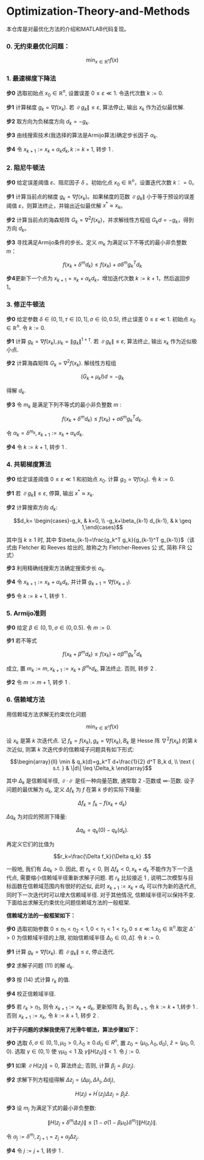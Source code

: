 # Optimization-Theory-and-Methods

本仓库是对最优化方法的介绍和MATLAB代码复现。

### 0. 无约束最优化问题：

```math
\min _{x \in \mathbb{R}^n} f(x)
```

### 1. 最速梯度下降法

**步0** 选取初始点 $x_0 \in \mathbb{R}^n$, 设置误差 $0 \leq \varepsilon \ll 1$. 令迭代次数 $k:=0$.

**步1** 计算梯度 $g_k=\nabla f\left(x_k\right)$. 若 $\left\|g_k\right\| \leq \varepsilon$, 算法停止, 输出 $x_k$ 作为近似最优解.

**步2** 取方向为负梯度方向 $d_k=-g_k$.

**步3** 由线搜索技术(我选择的算法是Armijo算法)确定步长因子 $\alpha_k$.

**步4** 令 $x_{k+1}:=x_k+\alpha_k d_k, k:=k+1$​, 转步 1 .

### 2. 阻尼牛顿法

**步0** 给定误差阈值 $\varepsilon$、阻尼因子 $\delta$ 。初始化点 $x_0 \in \mathbb{R}^n$，设置迭代次数 $k：=0$。

**步1** 计算当前点的梯度 $g_k=\nabla f(x_k)$。如果梯度的范数 $\|g_k\|$ 小于等于预设的误差阈值 $\varepsilon$，则算法终止，并输出近似最优解 $x^* \approx x_k$。

**步2** 计算当前点的海森矩阵 $G_k=\nabla^2 f(x_k)$，并求解线性方程组 $G_k d = -g_k$，得到方向 $d_k$。

**步3** 寻找满足Armijo条件的步长。定义 $m_k$ 为满足以下不等式的最小非负整数 $m$：

```math
f\left(x_k+\delta^m d_k\right) \leq f\left(x_k\right)+\sigma \delta^m g_k^T d_k
```

**步4**更新下一个点为 $x_{k+1} = x_k + \alpha_k d_k$，增加迭代次数 $k := k + 1$，然后返回步 1。

### 3. 修正牛顿法

**步0** 给定参数 $\delta \in(0,1), \tau \in[0,1], \sigma \in(0,0.5)$, 终止误差 $0 \leq \varepsilon \ll 1$. 初始点 $x_0 \in \mathbb{R}^n$. 令 $k:=0$.

**步1** 计算 $g_k=\nabla f\left(x_k\right), \mu_k=\left\|g_k\right\|^{1+\tau}$. 若 $\left\|g_k\right\| \leq \varepsilon$, 算法终止, 输出 $x_k$ 作为近似极小点.

**步2** 计算海森矩阵 $G_k=\nabla^2 f\left(x_k\right)$. 解线性方程组

```math
\left(G_k+\mu_k I\right) d=-g_k
```

得解 $d_k$.

**步3** 令 $m_k$ 是满足下列不等式的最小非负整数 $m$ :

```math
f\left(x_k+\delta^m d_k\right) \leq f\left(x_k\right)+\sigma \delta^m g_k^T d_k .
```

令 $\alpha_k=\delta^{m_k}, x_{k+1}:=x_k+\alpha_k d_k$.

**步4** 令 $k:=k+1$, 转步 1 .

### 4. 共轭梯度算法

**步0** 给定误差阈值 $0 \leq \varepsilon \ll 1$ 和初始点 $x_0$. 计算 $g_0=\nabla f\left(x_0\right)$. 令 $k:=0$.

**步1** 若 $\left\|g_k\right\| \leq \varepsilon$, 停算, 输出 $x^* \approx x_k$.

**步2** 计算搜索方向 $d_k:$

```math
d_k= \begin{cases}-g_k, & k=0, \\ -g_k+\beta_{k-1} d_{k-1}, & k \geq 1,\end{cases}
```

其中当 $k \geq 1$ 时, 其中 $\beta_{k-1}=\frac{g_k^T g_k}{g_{k-1}^T g_{k-1}}$（该式由 Fletcher 和 Reeves 给出的, 故称之为 Fletcher-Reeves 公 式, 简称 FR 公式）

**步3** 利用精确线搜索方法确定搜索步长 $\alpha_k$.

**步4** 令 $x_{k+1}:=x_k+\alpha_k d_k$, 并计算 $g_{k+1}=\nabla f\left(x_{k+1}\right)$.

**步5** 令 $k:=k+1$​​, 转步 1 .

### 5. Armijo准则

**步0** 给定 $\beta \in(0,1), \sigma \in(0,0.5)$. 令 $m:=0$.

**步1** 若不等式

```math
f\left(x_k+\beta^m d_k\right) \leq f\left(x_k\right)+\sigma \beta^m g_k^T d_k
```

成立, 置 $m_k:=m, x_{k+1}:=x_k+\beta^{m_k} d_k$, 算法终止. 否则, 转步 2 .

**步2** 令 $m:=m+1$, 转步 1 .

### 6. 信赖域方法

用信赖域方法求解无约束优化问题

```math
\min _{x \in \mathbb{R}^n} f(x)
```

设 $x_k$ 是第 $k$ 次迭代点. 记 $f_k=f\left(x_k\right), g_k=\nabla f\left(x_k\right), B_k$ 是 Hesse 阵 $\nabla^2 f\left(x_k\right)$ 的第 $k$ 次近似, 则第 $k$ 次迭代步的信赖域子问题具有如下形式:

```math
\begin{array}{ll}
\min & q_k(d)=g_k^T d+\frac{1}{2} d^T B_k d, \\
\text { s.t. } & \|d\| \leq \Delta_k
\end{array}
```

其中 $\Delta_k$ 是信赖域半径, $\|\cdot\|$ 是任一种向量范数, 通常取 2 -范数或 $\infty$-范数. 设子问题的最优解为 $d_k$, 定义 $\Delta f_k$ 为 $f$ 在第 $k$ 步的实际下降量:

```math
\Delta f_k=f_k-f\left(x_k+d_k\right)
```

$\Delta q_k$ 为对应的预测下降量:

```math
\Delta q_k=q_k(0)-q_k\left(d_k\right) .
```

再定义它们的比值为

```math
r_k=\frac{\Delta f_k}{\Delta q_k} .
```

一般地, 我们有 $\Delta q_k>0$. 因此, 若 $r_k<0$, 则 $\Delta f_k<0, x_k+d_k$ 不能作为下一个迭代点, 需要缩小信赖域半径重新求解子问题. 若 $r_k$ 比较接近 1 , 说明二次模型与目标函数在信赖域范围内有很好的近似, 此时 $x_{k+1}:=x_k+d_k$ 可以作为新的迭代点, 同时下一次迭代时可以增大信赖域半径. 对于其他情况, 信赖域半径可以保持不变. 下面给出求解无约束优化问题信赖域方法的一般框架.

**信赖域方法的一般框架如下：**

**步0** 选取初始参数 $0 \leq \eta_1<\eta_2<1,0<\tau_1<1<\tau_2, 0 \leq \varepsilon \ll 1 . x_0 \in \mathbb{R}^n$.取定 $\tilde{\Delta}>0$ 为信赖域半径的上限, 初始信赖域半径 $\Delta_0 \in(0, \tilde{\Delta}]$. 令 $k:=0$.

**步1** 计算 $g_k=\nabla f\left(x_k\right)$. 若 $\left\|g_k\right\| \leq \varepsilon$, 停止迭代.

**步2** 求解子问题 $(11)$ 的解 $d_k$.

**步3** 按 $(14)$ 式计算 $r_k$ 的值.

**步4** 校正信赖域半径.

**步5** 若 $r_k>\eta_1$, 则令 $x_{k+1}:=x_k+d_k$, 更新矩阵 $B_k$ 到 $B_{k+1}$, 令 $k:=k+1$,转步 1 . 否则 $x_{k+1}:=x_k$, 令 $k:=k+1$, 转步 2 .

**对于子问题的求解我使用了光滑牛顿法，算法步骤如下：**

**步0** 选取 $\delta, \sigma \in(0,1), \mu_0>0, \lambda_0 \geq 0 . d_0 \in R^n$, 置 $z_0=\left(\mu_0, \lambda_0, d_0\right)$, $\bar{z}=\left(\mu_0, 0,0\right)$. 选取 $\gamma \in(0,1)$ 使 $\gamma \mu_0<1$ 及 $\gamma\left\|H\left(z_0\right)\right\|<1$. 令 $j:=0$.

**步1** 如果 $\left\|H\left(z_j\right)\right\|=0$, 算法终止; 否则, 计算 $\beta_j=\beta\left(z_j\right)$.

**步2** 求解下列方程组得解 $\Delta z_j=\left(\Delta \mu_j, \Delta \lambda_j, \Delta d_j\right)$,

```math
H\left(z_j\right)+H^{\prime}\left(z_j\right) \Delta z_j=\beta_j \bar{z} .
```

**步3** 设 $m_j$ 为满足下式的最小非负整数:

```math
\left\|H\left(z_j+\delta^{m_j} \Delta z_j\right)\right\| \leq\left[1-\sigma\left(1-\beta \mu_0\right) \delta^{m_j}\right]\left\|H\left(z_j\right)\right\| .
```

令 $\alpha_j:=\delta^{m_j}, z_{j+1}=z_j+\alpha_j \Delta z_j \text {. }$

**步4** 令 $j:=j+1$, 转步 1 .
